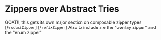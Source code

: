 # Zippers over Abstract Tries

GOAT!!, this gets its own major section on composable zipper types
[`ProductZipper`]
[`PrefixZipper`]
Also to include are the "overlay zipper" and the "enum zipper"

